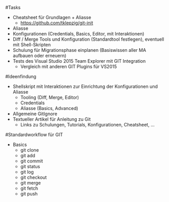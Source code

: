 #Tasks
  - Cheatsheet für Grundlagen + Aliasse
    - https://github.com/tklepzig/git-init 
  - Aliasse
  - Konfigurationen (Credentials, Basics, Editor, mit Interaktionen)
  - Diff / Merge Tools und Konfiguration (Standardtool festlegen), eventuell mit Shell-Skripten
  - Schulung für Migrationsphase einplanen (Basiswissen aller MA aufbauen oder erneuern)
  - Tests des Visual Studio 2015 Team Explorer mit GIT Integration
    - Vergleich mit anderen GIT Plugins für VS2015

#Ideenfindung
  - Shellskript mit Interaktionen zur Einrichtung der Konfigurationen und Aliasse
    - Tooling (Diff, Merge, Editor)
    - Credentials
    - Aliasse (Basics, Advanced)
- Allgemeine GitIgnore
- Textueller Artikel für Anleitung zu Git
  - Links zu Schulungen, Tutorials, Konfigurationen, Cheatsheet, …

#Standardworkflow für GIT
- Basics
  - git clone
  - git add
  - git commit
  - git status
  - git log
  - git checkout
  - git merge
  - git fetch
  - git push

